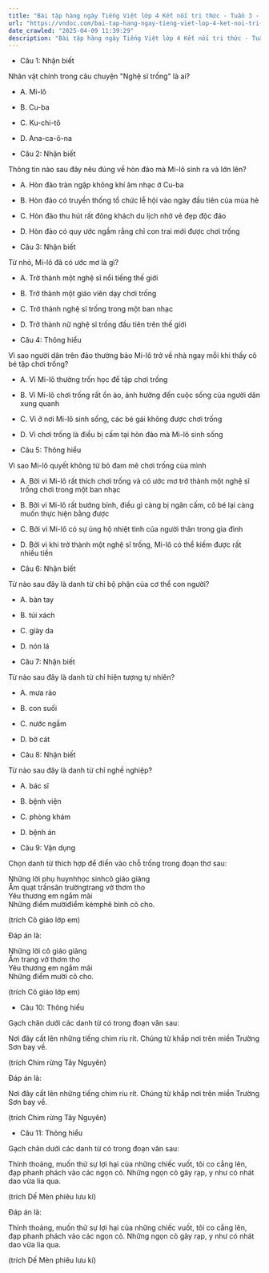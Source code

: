 ```yaml
---
title: "Bài tập hàng ngày Tiếng Việt lớp 4 Kết nối tri thức - Tuần 3 - Thứ 4 gồm các câu hỏi tổng hợp nội dung Đọc hiểu văn bản và Luyện từ và câu được học ở Tuần 3 trong chương trình Tiếng Việt lớp 4 Tập 1 Kết nối tri thức."
url: "https://vndoc.com/bai-tap-hang-ngay-tieng-viet-lop-4-ket-noi-tri-thuc-tuan-3-thu-4-326651"
date_crawled: "2025-04-09 11:39:29"
description: "Bài tập hàng ngày Tiếng Việt lớp 4 Kết nối tri thức - Tuần 3 - Thứ 4 gồm các câu hỏi tổng hợp nội dung Đọc hiểu văn bản và Luyện từ và câu được học ở Tuần 3 trong chương trình Tiếng Việt lớp 4 Tập 1 Kết nối tri thức."
---
```


* Câu 1:  Nhận biết

Nhân vật chính trong câu chuyện "Nghệ sĩ trống" là ai?

  * A. Mi-lô 
  * B. Cu-ba 
  * C. Ku-chi-tô 
  * D. Ana-ca-ô-na 



* Câu 2:  Nhận biết

Thông tin nào sau đây nêu đúng về hòn đảo mà Mi-lô sinh ra và lớn lên?

  * A. Hòn đảo tràn ngập không khí âm nhạc ở Cu-ba 
  * B. Hòn đảo có truyền thống tổ chức lễ hội vào ngày đầu tiên của mùa hè 
  * C. Hòn đảo thu hút rất đông khách du lịch nhờ vẻ đẹp độc đáo 
  * D. Hòn đảo có quy ước ngầm rằng chỉ con trai mới được chơi trống 



* Câu 3:  Nhận biết

Từ nhỏ, Mi-lô đã có ước mơ là gì?

  * A. Trờ thành một nghệ sĩ nổi tiếng thế giới 
  * B. Trở thành một giáo viên dạy chơi trống 
  * C. Trở thành nghệ sĩ trống trong một ban nhạc 
  * D. Trở thành nữ nghệ sĩ trống đầu tiên trên thế giới 



* Câu 4:  Thông hiểu

Vì sao người dân trên đảo thường bảo Mi-lô trở về nhà ngay mỗi khi thấy cô bé tập chơi trống?

  * A. Vì Mi-lô thường trốn học để tập chơi trống 
  * B. Vì Mi-lô chơi trống rất ồn ào, ảnh hưởng đến cuộc sống của người dân xung quanh 
  * C. Vì ở nơi Mi-lô sinh sống, các bé gái không được chơi trống 
  * D. Vì chơi trống là điều bị cấm tại hòn đảo mà Mi-lô sinh sống 



* Câu 5:  Thông hiểu

Vì sao Mi-lô quyết không từ bỏ đam mê chơi trống của mình

  * A. Bởi vì Mi-lô rất thích chơi trống và có ước mơ trở thành một nghệ sĩ trống chơi trong một ban nhạc 
  * B. Bởi vì Mi-lô rất bướng bỉnh, điều gì càng bị ngăn cấm, cô bé lại càng muốn thực hiện bằng được 
  * C. Bởi vì Mi-lô có sự ủng hộ nhiệt tình của người thân trong gia đình 
  * D. Bởi vì khi trở thành một nghệ sĩ trống, Mi-lô có thể kiếm được rất nhiều tiền 



* Câu 6:  Nhận biết

Từ nào sau đây là danh từ chỉ bộ phận của cơ thể con người?

  * A. bàn tay 
  * B. túi xách 
  * C. giày da 
  * D. nón lá 



* Câu 7:  Nhận biết

Từ nào sau đây là danh từ chỉ hiện tượng tự nhiên?

  * A. mưa rào 
  * B. con suối 
  * C. nước ngầm 
  * D. bờ cát 



* Câu 8:  Nhận biết

Từ nào sau đây là danh từ chỉ nghề nghiệp?

  * A. bác sĩ 
  * B. bệnh viện 
  * C. phòng khám 
  * D. bệnh án 



* Câu 9:  Vận dụng

Chọn danh từ thích hợp để điền vào chỗ trống trong đoạn thơ sau:

Những lời phụ huynhhọc sinhcô giáo giảng  
Ấm quạt trầnsân trườngtrang vở thơm tho  
Yêu thương em ngắm mãi  
Những điểm mườiđiểm kémphê bình cô cho.

(trích Cô giáo lớp em)

Đáp án là:

Những lời cô giáo giảng  
Ấm trang vở thơm tho  
Yêu thương em ngắm mãi  
Những điểm mười cô cho.

(trích Cô giáo lớp em)

* Câu 10:  Thông hiểu

Gạch chân dưới các danh từ có trong đoạn văn sau:

Nơi đây cất lên những tiếng chim ríu rít. Chúng từ khắp nơi trên miền Trường Sơn bay về.

(trích Chim rừng Tây Nguyên)

Đáp án là:

Nơi đây cất lên những tiếng chim ríu rít. Chúng từ khắp nơi trên miền Trường Sơn bay về.

(trích Chim rừng Tây Nguyên)

* Câu 11:  Thông hiểu

Gạch chân dưới các danh từ có trong đoạn văn sau:

Thỉnh thoảng, muốn thử sự lợi hại của những chiếc vuốt, tôi co cẳng lên, đạp phanh phách vào các ngọn cỏ. Những ngọn cỏ gãy rạp, y như có nhát dao vừa lia qua.

(trích Dế Mèn phiêu lưu kí)

Đáp án là:

Thỉnh thoảng, muốn thử sự lợi hại của những chiếc vuốt, tôi co cẳng lên, đạp phanh phách vào các ngọn cỏ. Những ngọn cỏ gãy rạp, y như có nhát dao vừa lia qua.

(trích Dế Mèn phiêu lưu kí)
